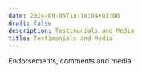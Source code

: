 ```yaml
---
date: 2024-09-05T18:18:04+07:00
draft: false
description: Testimonials and Media
title: Testimonials and Media
---
```


<div class="mx-auto max-w-7xl px-6 lg:px-8">
  <div class="mx-auto max-w-2xl ">
    <p class="mt-6 text-lg leading-8 text-gray-300">
      Endorsements, comments and media
    </p>
  </div>
  <div id='testimonialPlaceholder'></div>
</div>

<script type="text/javascript">

  document.addEventListener('DOMContentLoaded', async ()=> {
    const testimonialEl = document.getElementById('testimonialPlaceholder');
    testimonialEl.innerHTML = "<div class='loadingGraphic'>Loading ...</div>";
    testimonialEl.innerHTML = await renderTestimonials();

  });

  async function renderTestimonials(){
    const content = await getJsonContent('testimonials');

    const outputHtmlArr = content.map((el)=>{
      
      let extra=el?.position;
      if (el?.media){
        return `
        <figure class="bg-slate-100 rounded-xl p-8 dark:bg-slate-800">
            <img class="w-24 h-24 rounded-full mx-auto" src="/data/${el.image}" alt="${el.name}" width="384" height="512">
          <div class="pt-3 space-y-4">
            <blockquote>
              <p class="text-lg font-medium">
                ${el.content}
              </p>
            </blockquote>
            <figcaption class="font-medium">
              <div class="text-sky-500 dark:text-sky-400">
                ${el.name}
              </div>
              <div class="text-slate-700 dark:text-slate-500">
                <div style="text-align: center;">
                  <audio controls >
                    <source src="${el.media}" type="audio/mpeg">
                    Your browser does not support the audio element.
                  </audio>
                </div>
              </div>
            </figcaption>
          </div>
        </figure>`
      }
      if (el?.link){
       return `
       <figure class="bg-slate-100 rounded-xl p-8 dark:bg-slate-800">
            <img class="w-24 h-24 rounded-full mx-auto" src="/data/${el.image}" alt="${el.name}" width="384" height="512">
          <div class="pt-3 space-y-4">
            <blockquote>
              <p class="text-lg font-medium">
                ${el.content}
              </p>
            </blockquote>
            <figcaption class="font-medium">
              <p>
                <a href="${el.link}">Link to site</a>
              </p>
              <div class="text-sky-500 dark:text-sky-400">
                ${el.name}
              </div>
            </figcaption>
          </div>
        </figure>`
      }
     
    });

    return outputHtmlArr.join("");

  }

  </script>
